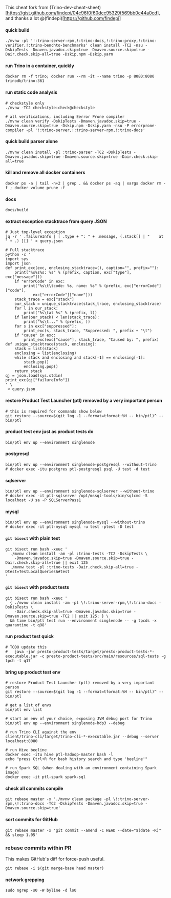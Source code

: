 
This cheat fork from (Trino-dev-cheat-sheet)[https://gist.github.com/findepi/04c96f0f60dcc95329f569bb0c44a0cd], and thanks a lot @(findepi)[https://github.com/findepi]

#### quick build
```
./mvnw -pl '!:trino-server-rpm,!:trino-docs,!:trino-proxy,!:trino-verifier,!:trino-benchto-benchmarks' clean install -TC2 -nsu -DskipTests -Dmaven.javadoc.skip=true -Dmaven.source.skip=true -Dair.check.skip-all=true -Dskip.npm -Dskip.yarn
```

#### run Trino in a container, quickly
```
docker rm -f trino; docker run --rm -it --name trino -p 8080:8080 trinodb/trino:361
```

#### run static code analysis
```
# checkstyle only
./mvnw -TC2 checkstyle:check@checkstyle

# all verifications, including Eerror Prone compiler
./mvnw clean verify -DskipTests -Dmaven.javadoc.skip=true -Dmaven.source.skip=true -Dskip.npm -Dskip.yarn -nsu -P errorprone-compiler -pl '!:trino-server,!:trino-server-rpm,!:trino-docs'
```


#### quick build parser alone
```
./mvnw clean install -pl :trino-parser -TC2 -DskipTests -Dmaven.javadoc.skip=true -Dmaven.source.skip=true -Dair.check.skip-all=true
```


#### kill and remove all docker containers
```
docker ps -a | tail -n+2 | grep . && docker ps -aq | xargs docker rm -f ; docker volume prune -f
```

#### docs
```
docs/build
```



#### extract exception stacktrace from query JSON
```
# Just top-level exception
jq -r ' .failureInfo | [ .type + ": " + .message, (.stack[] | "    at " + .) ][] ' < query.json

# Full stacktrace
python -c '
import sys
import json
def print_exc(exc, enclosing_stacktrace=(), caption="", prefix=""):
    print("%s%s%s: %s" % (prefix, caption, exc["type"], exc["message"]))
    if "errorCode" in exc:
        print("%s\t\tcode: %s, name: %s" % (prefix, exc["errorCode"]["code"],
            exc["errorCode"]["name"]))
    stack_trace = exc["stack"]
    our_stack = unique_stacktrace(stack_trace, enclosing_stacktrace)
    for l in our_stack:
        print("%s\tat %s" % (prefix, l))
    if len(our_stack) < len(stack_trace):
        print("%s\t..." % (prefix, ))
    for s in exc["suppressed"]:
        print_exc(s, stack_trace, "Suppressed: ", prefix + "\t")
    if "cause" in exc:
        print_exc(exc["cause"], stack_trace, "Caused by: ", prefix)
def unique_stacktrace(stack, enclosing):
    stack = list(stack)
    enclosing = list(enclosing)
    while stack and enclosing and stack[-1] == enclosing[-1]:
        stack.pop()
        enclosing.pop()
    return stack
qj = json.load(sys.stdin)
print_exc(qj["failureInfo"])
' \
 < query.json
```


#### restore Product Test Launcher (ptl) removed by a very important person
```
# this is required for commands show below
git restore --source=$(git log -1 --format=tformat:%H -- bin/ptl)^ -- bin/ptl
```


#### product test env just as product tests do
```
bin/ptl env up --environment singlenode
```

#### postgresql
```
bin/ptl env up --environment singlenode-postgresql --without-trino
# docker exec -itu postgres ptl-postgresql psql -U test -d test
```

#### sqlserver
```
bin/ptl env up --environment singlenode-sqlserver --without-trino
# docker exec -it ptl-sqlserver /opt/mssql-tools/bin/sqlcmd -S localhost -U sa -P SQLServerPass1
```

#### mysql
```
bin/ptl env up --environment singlenode-mysql --without-trino
# docker exec -it ptl-mysql mysql -u test -ptest -D test
```

#### `git bisect` with plain test
```
git bisect run bash -xeuc '
  ./mvnw clean install -am -pl :trino-tests -TC2 -DskipTests \
    -Dmaven.javadoc.skip=true -Dmaven.source.skip=true -Dair.check.skip-all=true || exit 125
  ./mvnw test -pl :trino-tests -Dair.check.skip-all=true -Dtest=TestLocalQueriesA#test
'
```

#### `git bisect` with product tests
```
git bisect run bash -xeuc '
  { ./mvnw clean install -am -pl \!:trino-server-rpm,\!:trino-docs -DskipTests \
    -Dair.check.skip-all=true -Dmaven.javadoc.skip=true -Dmaven.source.skip=true -TC2 || exit 125; } \
  && time bin/ptl test run --environment singlenode -- -g tpcds -x quarantine -t q98'
```

#### run product test quick
```
# TODO update this
#   java -jar presto-product-tests/target/presto-product-tests-*-executable.jar -c presto-product-tests/src/main/resources/sql-tests -g tpch -t q17
```

#### bring up product test env
```
# restore Product Test Launcher (ptl) removed by a very important person
git restore --source=$(git log -1 --format=tformat:%H -- bin/ptl)^ -- bin/ptl

# get a list of envs
bin/ptl env list

# start an env of your choice, exposing JVM debug port for Trino
bin/ptl env up --environment singlenode-hdp3 --debug

# run Trino CLI against the env
client/trino-cli/target/trino-cli-*-executable.jar --debug --server localhost:8080

# run Hive beeline 
docker exec -itu hive ptl-hadoop-master bash -l
echo "press Ctrl+R for bash history search and type 'beeline'"

# run Spark SQL (when dealing with an environment containing Spark image)
docker exec -it ptl-spark spark-sql
```

#### check all commits compile
```
git rebase master -x './mvnw clean package -pl \!:trino-server-rpm,\!:trino-docs -TC2 -DskipTests -Dmaven.javadoc.skip=true -Dmaven.source.skip=true'
```

#### sort commits for GitHub
```
git rebase master -x 'git commit --amend -C HEAD --date="$(date -R)" && sleep 1.05'
```

### rebase commits within PR

This makes GitHub's diff for force-push useful.

```
git rebase -i $(git merge-base head master)
```

#### network grepping
```
sudo ngrep -s0 -W byline -d lo0
```

